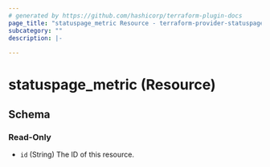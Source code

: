 ```yaml
---
# generated by https://github.com/hashicorp/terraform-plugin-docs
page_title: "statuspage_metric Resource - terraform-provider-statuspage"
subcategory: ""
description: |-
  
---
```


# statuspage_metric (Resource)





<!-- schema generated by tfplugindocs -->
## Schema

### Read-Only

- `id` (String) The ID of this resource.
